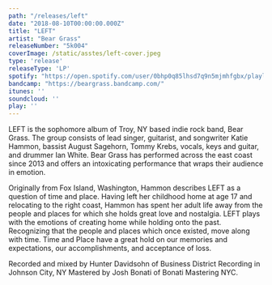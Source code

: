 ```yaml
---
path: "/releases/left"
date: "2018-08-10T00:00:00.000Z"
title: "LEFT"
artist: "Bear Grass"
releaseNumber: "5k004"
coverImage: /static/asstes/left-cover.jpeg
type: 'release'
releaseType: 'LP'
spotify: "https://open.spotify.com/user/0bhp0q85lhsd7q9n5mjmhfgbx/playlist/6vswt39uXtUefMVqFKIgDJ"
bandcamp: "https://beargrass.bandcamp.com/"
itunes: ''
soundcloud: ''
play: ''
---
```


LEFT is the sophomore album of Troy, NY based indie rock band, Bear Grass. The group consists of lead singer, guitarist, and songwriter Katie Hammon, bassist August Sagehorn, Tommy Krebs, vocals, keys and guitar, and drummer Ian White. Bear Grass has performed across the east coast since 2013 and offers an intoxicating performance that wraps their audience in emotion. 

Originally from Fox Island, Washington, Hammon describes LEFT as a question of time and place. Having left her childhood home at age 17 and relocating to the right coast, Hammon has spent her adult life away from the people and places for which she holds great love and nostalgia. LEFT plays with the emotions of creating home while holding onto the past. Recognizing that the people and places which once existed, move along with time. Time and Place have a great hold on our memories and expectations, our accomplishments, and acceptance of loss.

Recorded and mixed by Hunter Davidsohn of Business District Recording in Johnson City, NY
Mastered by Josh Bonati of Bonati Mastering NYC.
